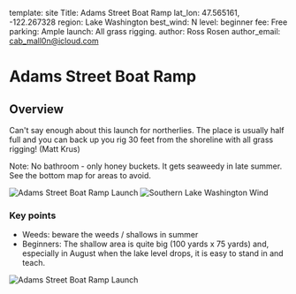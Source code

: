 template: site
Title: Adams Street Boat Ramp
lat_lon: 47.565161, -122.267328
region: Lake Washington
best_wind: N
level: beginner
fee: Free
parking: Ample
launch: All grass rigging.
author: Ross Rosen
author_email: <cab_mall0n@icloud.com>

# Adams Street Boat Ramp

## Overview

Can't say enough about this launch for northerlies. The place is usually half full and you can back up you rig 30 feet from the shoreline with all grass rigging! (Matt Krus)

Note: No bathroom - only honey buckets. It gets seaweedy in late summer. See the bottom map for areas to avoid.

![Adams Street Boat Ramp Launch](/images/adams_street.png)
![Southern Lake Washington Wind](/images/southern_lake_wa.jpeg)

### Key points

*   Weeds: beware the weeds / shallows in summer
*   Beginners: The shallow area is quite big (100 yards x 75 yards) and, especially in August when the lake level drops, it is easy to stand in and teach.

![Adams Street Boat Ramp Launch](/images/adams_street_beginner.jpeg)
